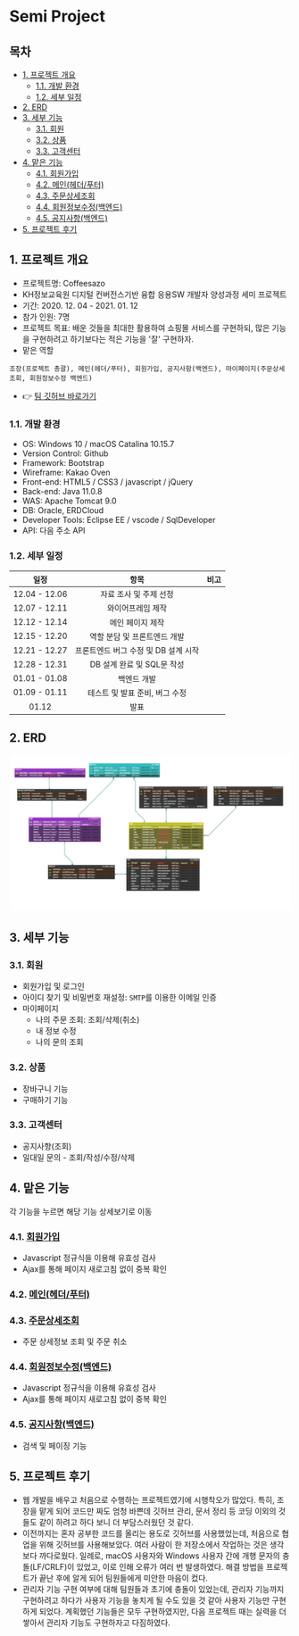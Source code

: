 # Semi Project
## 목차
  - [1. 프로젝트 개요](#1-프로젝트-개요)
    - [1.1. 개발 환경](#11-개발-환경)
    - [1.2. 세부 일정](#12-세부-일정)
  - [2. ERD](#2-erd)
  - [3. 세부 기능](#3-세부-기능)
    - [3.1. 회원](#31-회원)
    - [3.2. 상품](#32-상품)
    - [3.3. 고객센터](#33-고객센터)
  - [4. 맡은 기능](#4-맡은-기능)
    - [4.1. 회원가입](#41-회원가입)
    - [4.2. 메인(헤더/푸터)](#42-메인헤더푸터)
    - [4.3. 주문상세조회](#43-주문상세조회)
    - [4.4. 회원정보수정(백엔드)](#44-회원정보수정백엔드)
    - [4.5. 공지사항(백엔드)](#45-공지사항백엔드)
  - [5. 프로젝트 후기](#5-프로젝트-후기)
## 1. 프로젝트 개요
- 프로젝트명: Coffeesazo
- KH정보교육원 디지털 컨버전스기반 융합 응용SW 개발자 양성과정 세미 프로젝트
- 기간: 2020. 12. 04 - 2021. 01. 12
- 참가 인원: 7명
- 프로젝트 목표: 배운 것들을 최대한 활용하여 쇼핑몰 서비스를 구현하되, 많은 기능을 구현하려고 하기보다는 적은 기능을 '잘' 구현하자.
- 맡은 역할
```text
조장(프로젝트 총괄), 메인(헤더/푸터), 회원가입, 공지사항(백엔드), 마이페이지(주문상세조회, 회원정보수정 백엔드)
```
- 👉 [팀 깃허브 바로가기](https://github.com/geniushyeon/kh-semiproject)
### 1.1. 개발 환경
- OS: Windows 10 / macOS Catalina 10.15.7
- Version Control: Github
- Framework: Bootstrap
- Wireframe: Kakao Oven
- Front-end: HTML5 / CSS3 / javascript / jQuery
- Back-end: Java 11.0.8
- WAS: Apache Tomcat 9.0
- DB: Oracle, ERDCloud
- Developer Tools: Eclipse EE / vscode / SqlDeveloper
- API: 다음 주소 API
### 1.2. 세부 일정
|일정|항목|비고|
|:---:|:---:|---|
|12.04 - 12.06|자료 조사 및 주제 선정|
|12.07 - 12.11|와이어프레임 제작
|12.12 - 12.14|메인 페이지 제작
|12.15 - 12.20|역할 분담 및 프론트엔드 개발
|12.21 - 12.27|프론트엔드 버그 수정 및 DB 설계 시작|
|12.28 - 12.31|DB 설계 완료 및 SQL문 작성|
|01.01 - 01.08|백엔드 개발
|01.09 - 01.11|테스트 및 발표 준비, 버그 수정|
|01.12|발표
## 2. ERD
![](assets/커피사조.png)<br/>
## 3. 세부 기능
###  3.1. 회원
- 회원가입 및 로그인
- 아이디 찾기 및 비밀번호 재설정: `SMTP`를 이용한 이메일 인증
- 마이페이지
  - 나의 주문 조회: 조회/삭제(취소)
  - 내 정보 수정
  - 나의 문의 조회
### 3.2. 상품
- 장바구니 기능
- 구매하기 기능
### 3.3. 고객센터
- 공지사항(조회)
- 일대일 문의 - 조회/작성/수정/삭제
## 4. 맡은 기능
각 기능을 누르면 해당 기능 상세보기로 이동
### 4.1. [회원가입](signup/README.md)
  - Javascript 정규식을 이용해 유효성 검사
  - Ajax를 통해 페이지 새로고침 없이 중복 확인
### 4.2. [메인(헤더/푸터)](header-and-footer/README.md)
### 4.3. [주문상세조회](order-detail/README.md)
  - 주문 상세정보 조회 및 주문 취소
### 4.4. [회원정보수정(백엔드)](update-info/README.md)
  - Javascript 정규식을 이용해 유효성 검사
  - Ajax를 통해 페이지 새로고침 없이 중복 확인
### 4.5. [공지사항(백엔드)](notice/README.md)
  - 검색 및 페이징 기능

## 5. 프로젝트 후기
- 웹 개발을 배우고 처음으로 수행하는 프로젝트였기에 시행착오가 많았다. 특히, 조장을 맡게 되어 코드만 짜도 엄청 바쁜데 깃허브 관리, 문서 정리 등 코딩 이외의 것들도 같이 하려고 하다 보니 더 부담스러웠던 것 같다. 
- 이전까지는 혼자 공부한 코드를 올리는 용도로 깃허브를 사용했었는데, 처음으로 협업을 위해 깃허브를 사용해보았다. 여러 사람이 한 저장소에서 작업하는 것은 생각보다 까다로웠다. 일례로, macOS 사용자와 Windows 사용자 간에 개행 문자의 충돌(LF/CRLF)이 있었고, 이로 인해 오류가 여러 번 발생하였다. 해결 방법을 프로젝트가 끝난 후에 알게 되어 팀원들에게 미안한 마음이 컸다.
- 관리자 기능 구현 여부에 대해 팀원들과 초기에 충돌이 있었는데, 관리자 기능까지 구현하려고 하다가 사용자 기능을 놓치게 될 수도 있을 것 같아 사용자 기능만 구현하게 되었다. 계획했던 기능들은 모두 구현하였지만, 다음 프로젝트 때는 실력을 더 쌓아서 관리자 기능도 구현하자고 다짐하였다.